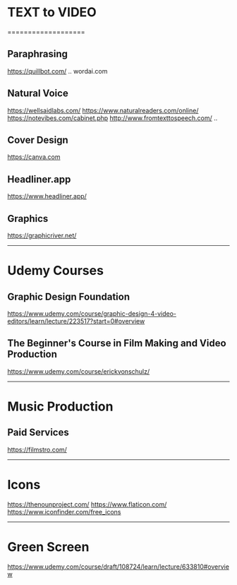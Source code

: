 # TEXT to VIDEO
===================

## Paraphrasing
https://quillbot.com/ ..
wordai.com

## Natural Voice
https://wellsaidlabs.com/
https://www.naturalreaders.com/online/
https://notevibes.com/cabinet.php
http://www.fromtexttospeech.com/ ..

## Cover Design
https://canva.com

## Headliner.app
https://www.headliner.app/

## Graphics

https://graphicriver.net/

----------------------------------------------------

# Udemy Courses

## Graphic Design Foundation 
https://www.udemy.com/course/graphic-design-4-video-editors/learn/lecture/223517?start=0#overview

## The Beginner's Course in Film Making and Video Production
https://www.udemy.com/course/erickvonschulz/

----------------------------------------------------
# Music Production

## Paid Services
https://filmstro.com/


-----------------------------------------------------
# Icons

https://thenounproject.com/
https://www.flaticon.com/
https://www.iconfinder.com/free_icons


----------------------------------------------------

# Green Screen
https://www.udemy.com/course/draft/108724/learn/lecture/633810#overview
